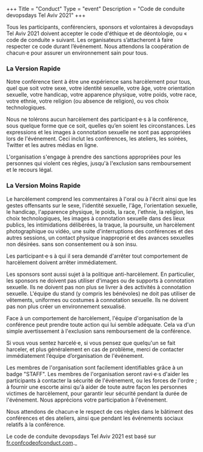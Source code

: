 +++
Title = "Conduct"
Type = "event"
Description = "Code de conduite devopsdays Tel Aviv 2021"
+++

Tous les participants, conférenciers, sponsors et volontaires à devopsdays Tel Aviv 2021 doivent accepter le code d'éthique et de déontologie, ou « code de conduite » suivant. Les organisateurs s’attacheront à faire respecter ce code durant l’événement. Nous attendons la coopération de chacun‧e pour assurer un environnement sain pour tous.


### La Version Rapide

Notre conférence tient à être une expérience sans harcèlement pour tous, quel que soit votre sexe, votre identité sexuelle, votre âge, votre orientation sexuelle, votre handicap, votre apparence physique, votre poids, votre race, votre ethnie, votre religion (ou absence de religion), ou vos choix technologiques.

Nous ne tolérons aucun harcèlement des participant‧e‧s à la conférence, sous quelque forme que ce soit, quelles qu’en soient les circonstances. Les expressions et les images à connotation sexuelle ne sont pas appropriées lors de l'événement. Ceci inclut les conférences, les ateliers, les soirées, Twitter et les autres médias en ligne.

L'organisation s'engage à prendre des sanctions appropriées pour les personnes qui violent ces règles, jusqu'à l'exclusion sans remboursement et le recours légal.


### La Version Moins Rapide

Le harcèlement comprend les commentaires à l'oral ou à l'écrit ainsi que les  gestes offensants sur le sexe, l'identité sexuelle, l'âge, l'orientation sexuelle, le handicap, l'apparence physique, le poids, la race, l'ethnie, la religion, les choix technologiques, les images à connotation sexuelle dans des lieux publics, les intimidations délibérées, la traque, la poursuite, un harcèlement photographique ou vidéo, une suite d'interruptions des conférences et des autres sessions, un contact physique inapproprié et des avances sexuelles non désirées. sans son consentement ou à son insu.

Les participant‧e‧s à qui il sera demandé d'arrêter tout comportement de harcèlement doivent arrêter immédiatement.

Les sponsors sont aussi sujet à la politique anti-harcèlement. En particulier, les sponsors ne doivent pas utiliser d'images ou de supports à connotation sexuelle. Ils ne doivent pas non plus se livrer à des activités à connotation sexuelle. L'équipe du stand (y compris les bénévoles) ne doit pas utiliser de vêtements, uniformes ou costumes à connotation sexuelle. Ils ne doivent pas non plus créer un environnement sexualisé.

Face à un comportement de harcèlement, l'équipe d'organisation de la conférence peut prendre toute action qui lui semble adéquate. Cela va d'un simple avertissement à l'exclusion sans remboursement de la conférence.

Si vous vous sentez harcelé‧e, si vous pensez que quelqu'un se fait harceler, et plus généralement en cas de problème, merci de contacter immédiatement l’équipe d’organisation de l'événement.

Les membres de l'organisation sont facilement identifiables grâce à un badge "STAFF". Les membres de l'organisation seront ravi‧e‧s d'aider les participants à contacter la sécurité de l'événement, ou les forces de l'ordre ; à fournir une escorte ainsi qu'à aider de toute autre façon les personnes victimes de harcèlement, pour garantir leur sécurité pendant la durée de l'événement. Nous apprécions votre participation à l'événement.

Nous attendons de chacun‧e le respect de ces règles dans le bâtiment des conférences et des ateliers, ainsi que pendant les événements sociaux relatifs à la conférence.



Le code de conduite devopsdays Tel Aviv 2021 est basé sur [fr.confcodeofconduct.com](https://fr.confcodeofconduct.com)._ 
